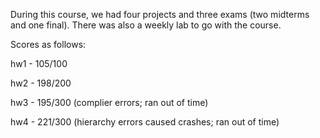 During this course, we had four projects and three exams (two midterms and one final). There was also
a weekly lab to go with the course.

Scores as follows:

hw1 - 105/100

hw2 - 198/200

hw3 - 195/300 (complier errors; ran out of time)

hw4 - 221/300 (hierarchy errors caused crashes; ran out of time)
